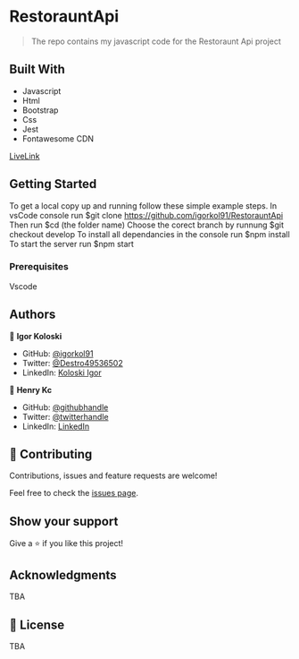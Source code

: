 # RestorauntApi

> The repo contains my javascript code for the Restoraunt Api project

## Built With

- Javascript
- Html
- Bootstrap
- Css
- Jest
- Fontawesome CDN

[LiveLink](https://igorkol91.github.io/RestorauntApi/dist/)


## Getting Started

To get a local copy up and running follow these simple example steps.
In vsCode console run $git clone https://github.com/igorkol91/RestorauntApi
Then run $cd (the folder name)
Choose the corect branch by runnung $git checkout develop
To install all dependancies in the console run $npm install
To start the server run $npm start

### Prerequisites

Vscode


## Authors

👤 **Igor Koloski**  

- GitHub: [@igorkol91](https://github.com/igorkol91)
- Twitter: [@Destro49536502](https://twitter.com/Destro49536502)
- LinkedIn: [Koloski Igor](https://www.linkedin.com/in/igor-koloski-a754aa208/)


👤 **Henry Kc**

- GitHub: [@githubhandle](https://github.com/henrykc24)
- Twitter: [@twitterhandle](https://twitter.com/henrykc24)
- LinkedIn: [LinkedIn](https://linkedin.com/in/henry-kc)

## 🤝 Contributing

Contributions, issues and feature requests are welcome!

Feel free to check the [issues page](https://github.com/igorkol91/RestorauntApi/issues).

## Show your support

Give a ⭐️ if you like this project!

## Acknowledgments

TBA

## 📝 License

TBA
